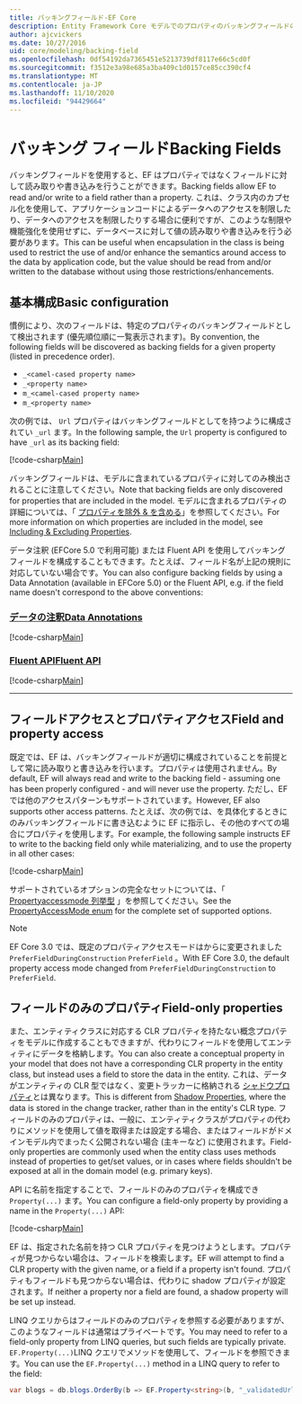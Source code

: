 ```yaml
---
title: バッキングフィールド-EF Core
description: Entity Framework Core モデルでのプロパティのバッキングフィールドの構成
author: ajcvickers
ms.date: 10/27/2016
uid: core/modeling/backing-field
ms.openlocfilehash: 0df54192da7365451e5213739df8117e66c5cd0f
ms.sourcegitcommit: f3512e3a98e685a3ba409c1d0157ce85cc390cf4
ms.translationtype: MT
ms.contentlocale: ja-JP
ms.lasthandoff: 11/10/2020
ms.locfileid: "94429664"
---
```

# <a name="backing-fields"></a><span data-ttu-id="3dd44-103">バッキング フィールド</span><span class="sxs-lookup"><span data-stu-id="3dd44-103">Backing Fields</span></span>

<span data-ttu-id="3dd44-104">バッキングフィールドを使用すると、EF はプロパティではなくフィールドに対して読み取りや書き込みを行うことができます。</span><span class="sxs-lookup"><span data-stu-id="3dd44-104">Backing fields allow EF to read and/or write to a field rather than a property.</span></span> <span data-ttu-id="3dd44-105">これは、クラス内のカプセル化を使用して、アプリケーションコードによるデータへのアクセスを制限したり、データへのアクセスを制限したりする場合に便利ですが、このような制限や機能強化を使用せずに、データベースに対して値の読み取りや書き込みを行う必要があります。</span><span class="sxs-lookup"><span data-stu-id="3dd44-105">This can be useful when encapsulation in the class is being used to restrict the use of and/or enhance the semantics around access to the data by application code, but the value should be read from and/or written to the database without using those restrictions/enhancements.</span></span>

## <a name="basic-configuration"></a><span data-ttu-id="3dd44-106">基本構成</span><span class="sxs-lookup"><span data-stu-id="3dd44-106">Basic configuration</span></span>

<span data-ttu-id="3dd44-107">慣例により、次のフィールドは、特定のプロパティのバッキングフィールドとして検出されます (優先順位順に一覧表示されます)。</span><span class="sxs-lookup"><span data-stu-id="3dd44-107">By convention, the following fields will be discovered as backing fields for a given property (listed in precedence order).</span></span>

* `_<camel-cased property name>`
* `_<property name>`
* `m_<camel-cased property name>`
* `m_<property name>`

<span data-ttu-id="3dd44-108">次の例では、 `Url` プロパティはバッキングフィールドとしてを持つように構成されてい `_url` ます。</span><span class="sxs-lookup"><span data-stu-id="3dd44-108">In the following sample, the `Url` property is configured to have `_url` as its backing field:</span></span>

[!code-csharp[Main](../../../samples/core/Modeling/Conventions/BackingField.cs#Sample)]

<span data-ttu-id="3dd44-109">バッキングフィールドは、モデルに含まれているプロパティに対してのみ検出されることに注意してください。</span><span class="sxs-lookup"><span data-stu-id="3dd44-109">Note that backing fields are only discovered for properties that are included in the model.</span></span> <span data-ttu-id="3dd44-110">モデルに含まれるプロパティの詳細については、「 [プロパティを除外 & を含める](xref:core/modeling/entity-properties)」を参照してください。</span><span class="sxs-lookup"><span data-stu-id="3dd44-110">For more information on which properties are included in the model, see [Including & Excluding Properties](xref:core/modeling/entity-properties).</span></span>

<span data-ttu-id="3dd44-111">データ注釈 (EFCore 5.0 で利用可能) または Fluent API を使用してバッキングフィールドを構成することもできます。たとえば、フィールド名が上記の規則に対応していない場合です。</span><span class="sxs-lookup"><span data-stu-id="3dd44-111">You can also configure backing fields by using a Data Annotation (available in EFCore 5.0) or the Fluent API, e.g. if the field name doesn't correspond to the above conventions:</span></span>

### <a name="data-annotations"></a>[<span data-ttu-id="3dd44-112">データの注釈</span><span class="sxs-lookup"><span data-stu-id="3dd44-112">Data Annotations</span></span>](#tab/data-annotations)

[!code-csharp[Main](../../../samples/core/Modeling/DataAnnotations/BackingField.cs?name=BackingField&highlight=7)]

### <a name="fluent-api"></a>[<span data-ttu-id="3dd44-113">Fluent API</span><span class="sxs-lookup"><span data-stu-id="3dd44-113">Fluent API</span></span>](#tab/fluent-api)

[!code-csharp[Main](../../../samples/core/Modeling/FluentAPI/BackingField.cs?name=BackingField&highlight=5)]

***

## <a name="field-and-property-access"></a><span data-ttu-id="3dd44-114">フィールドアクセスとプロパティアクセス</span><span class="sxs-lookup"><span data-stu-id="3dd44-114">Field and property access</span></span>

<span data-ttu-id="3dd44-115">既定では、EF は、バッキングフィールドが適切に構成されていることを前提として常に読み取りと書き込みを行います。プロパティは使用されません。</span><span class="sxs-lookup"><span data-stu-id="3dd44-115">By default, EF will always read and write to the backing field - assuming one has been properly configured - and will never use the property.</span></span> <span data-ttu-id="3dd44-116">ただし、EF では他のアクセスパターンもサポートされています。</span><span class="sxs-lookup"><span data-stu-id="3dd44-116">However, EF also supports other access patterns.</span></span> <span data-ttu-id="3dd44-117">たとえば、次の例では、を具体化するときにのみバッキングフィールドに書き込むように EF に指示し、その他のすべての場合にプロパティを使用します。</span><span class="sxs-lookup"><span data-stu-id="3dd44-117">For example, the following sample instructs EF to write to the backing field only while materializing, and to use the property in all other cases:</span></span>

[!code-csharp[Main](../../../samples/core/Modeling/FluentAPI/BackingFieldAccessMode.cs?name=BackingFieldAccessMode&highlight=6)]

<span data-ttu-id="3dd44-118">サポートされているオプションの完全なセットについては、「 [Propertyaccessmode 列挙型](/dotnet/api/microsoft.entityframeworkcore.propertyaccessmode) 」を参照してください。</span><span class="sxs-lookup"><span data-stu-id="3dd44-118">See the [PropertyAccessMode enum](/dotnet/api/microsoft.entityframeworkcore.propertyaccessmode) for the complete set of supported options.</span></span>

> [!NOTE]
> <span data-ttu-id="3dd44-119">EF Core 3.0 では、既定のプロパティアクセスモードはからに変更されました `PreferFieldDuringConstruction` `PreferField` 。</span><span class="sxs-lookup"><span data-stu-id="3dd44-119">With EF Core 3.0, the default property access mode changed from `PreferFieldDuringConstruction` to `PreferField`.</span></span>

## <a name="field-only-properties"></a><span data-ttu-id="3dd44-120">フィールドのみのプロパティ</span><span class="sxs-lookup"><span data-stu-id="3dd44-120">Field-only properties</span></span>

<span data-ttu-id="3dd44-121">また、エンティティクラスに対応する CLR プロパティを持たない概念プロパティをモデルに作成することもできますが、代わりにフィールドを使用してエンティティにデータを格納します。</span><span class="sxs-lookup"><span data-stu-id="3dd44-121">You can also create a conceptual property in your model that does not have a corresponding CLR property in the entity class, but instead uses a field to store the data in the entity.</span></span> <span data-ttu-id="3dd44-122">これは、データがエンティティの CLR 型ではなく、変更トラッカーに格納される [シャドウプロパティ](xref:core/modeling/shadow-properties)とは異なります。</span><span class="sxs-lookup"><span data-stu-id="3dd44-122">This is different from [Shadow Properties](xref:core/modeling/shadow-properties), where the data is stored in the change tracker, rather than in the entity's CLR type.</span></span> <span data-ttu-id="3dd44-123">フィールドのみのプロパティは、一般に、エンティティクラスがプロパティの代わりにメソッドを使用して値を取得または設定する場合、またはフィールドがドメインモデル内でまったく公開されない場合 (主キーなど) に使用されます。</span><span class="sxs-lookup"><span data-stu-id="3dd44-123">Field-only properties are commonly used when the entity class uses methods instead of properties to get/set values, or in cases where fields shouldn't be exposed at all in the domain model (e.g. primary keys).</span></span>

<span data-ttu-id="3dd44-124">API に名前を指定することで、フィールドのみのプロパティを構成でき `Property(...)` ます。</span><span class="sxs-lookup"><span data-stu-id="3dd44-124">You can configure a field-only property by providing a name in the `Property(...)` API:</span></span>

[!code-csharp[Main](../../../samples/core/Modeling/FluentAPI/BackingFieldNoProperty.cs#Sample)]

<span data-ttu-id="3dd44-125">EF は、指定された名前を持つ CLR プロパティを見つけようとします。プロパティが見つからない場合は、フィールドを検索します。</span><span class="sxs-lookup"><span data-stu-id="3dd44-125">EF will attempt to find a CLR property with the given name, or a field if a property isn't found.</span></span> <span data-ttu-id="3dd44-126">プロパティもフィールドも見つからない場合は、代わりに shadow プロパティが設定されます。</span><span class="sxs-lookup"><span data-stu-id="3dd44-126">If neither a property nor a field are found, a shadow property will be set up instead.</span></span>

<span data-ttu-id="3dd44-127">LINQ クエリからはフィールドのみのプロパティを参照する必要がありますが、このようなフィールドは通常はプライベートです。</span><span class="sxs-lookup"><span data-stu-id="3dd44-127">You may need to refer to a field-only property from LINQ queries, but such fields are typically private.</span></span> <span data-ttu-id="3dd44-128">`EF.Property(...)`LINQ クエリでメソッドを使用して、フィールドを参照できます。</span><span class="sxs-lookup"><span data-stu-id="3dd44-128">You can use the `EF.Property(...)` method in a LINQ query to refer to the field:</span></span>

```csharp
var blogs = db.blogs.OrderBy(b => EF.Property<string>(b, "_validatedUrl"));
```
